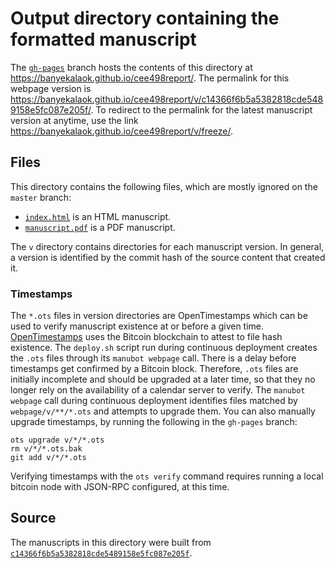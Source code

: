 # Output directory containing the formatted manuscript

The [`gh-pages`](https://github.com/banyekalaok/cee498report/tree/gh-pages) branch hosts the contents of this directory at <https://banyekalaok.github.io/cee498report/>.
The permalink for this webpage version is <https://banyekalaok.github.io/cee498report/v/c14366f6b5a5382818cde5489158e5fc087e205f/>.
To redirect to the permalink for the latest manuscript version at anytime, use the link <https://banyekalaok.github.io/cee498report/v/freeze/>.

## Files

This directory contains the following files, which are mostly ignored on the `master` branch:

+ [`index.html`](index.html) is an HTML manuscript.
+ [`manuscript.pdf`](manuscript.pdf) is a PDF manuscript.

The `v` directory contains directories for each manuscript version.
In general, a version is identified by the commit hash of the source content that created it.

### Timestamps

The `*.ots` files in version directories are OpenTimestamps which can be used to verify manuscript existence at or before a given time.
[OpenTimestamps](https://opentimestamps.org/) uses the Bitcoin blockchain to attest to file hash existence.
The `deploy.sh` script run during continuous deployment creates the `.ots` files through its `manubot webpage` call.
There is a delay before timestamps get confirmed by a Bitcoin block.
Therefore, `.ots` files are initially incomplete and should be upgraded at a later time, so that they no longer rely on the availability of a calendar server to verify.
The `manubot webpage` call during continuous deployment identifies files matched by `webpage/v/**/*.ots` and attempts to upgrade them.
You can also manually upgrade timestamps, by running the following in the `gh-pages` branch:

```shell
ots upgrade v/*/*.ots
rm v/*/*.ots.bak
git add v/*/*.ots
```

Verifying timestamps with the `ots verify` command requires running a local bitcoin node with JSON-RPC configured, at this time.

## Source

The manuscripts in this directory were built from
[`c14366f6b5a5382818cde5489158e5fc087e205f`](https://github.com/banyekalaok/cee498report/commit/c14366f6b5a5382818cde5489158e5fc087e205f).
